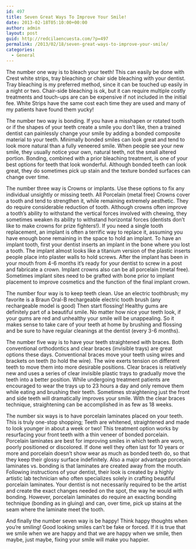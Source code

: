 ```yaml
---
id: 497
title: Seven Great Ways To Improve Your Smile!
date: 2013-02-18T05:10:00+00:00
author: admin
layout: post
guid: http://redcilaencuesta.com/?p=497
permalink: /2013/02/18/seven-great-ways-to-improve-your-smile/
categories:
  - General
---
```

The number one way is to bleach your teeth! This can easily be done with Crest white strips, tray bleaching or chair side bleaching with your dentist. Tray bleaching is my preferred method, since it can be touched up easily in a night or two. Chair-side bleaching is ok, but it can require multiple costly treatments and touch-ups are can be expensive if not included in the initial fee. White Strips have the same cost each time they are used and many of my patients have found them yucky!

The number two way is bonding. If you have a misshapen or rotated tooth or if the shapes of your teeth create a smile you don’t like, then a trained dentist can painlessly change your smile by adding a bonded composite material to your teeth. Minimally bonded smiles can look great and tend to look more natural than a fully veneered smile. When people see your new smile, they usually notice your own, natural teeth, not the small altered portion. Bonding, combined with a prior bleaching treatment, is one of your best options for teeth that look wonderful. Although bonded teeth can look great, they do sometimes pick up stain and the texture bonded surfaces can change over time.

The number three way is Crowns or implants. Use these options to fix any individual unsightly or missing teeth. All Porcelain (metal free) Crowns cover a tooth and tend to strengthen it, while remaining extremely aesthetic. They do require considerable reduction of tooth. Although crowns often improve a tooth’s ability to withstand the vertical forces involved with chewing, they sometimes weaken its ability to withstand horizontal forces (dentists don’t like to make crowns for prize fighters!). If you need a single tooth replacement, an implant is often a terrific way to replace it, assuming you have enough bone remaining in the space to hold an implant. To have an implant tooth, first your dentist inserts an implant in the bone where you lost a tooth. The implant almost looks like a titanium version of the plastic inserts people place into plaster walls to hold screws. After the implant has been in your mouth from 4-6 months it’s ready for your dentist to screw in a post and fabricate a crown. Implant crowns also can be all porcelain (metal free). Sometimes implant sites need to be grafted with bone prior to implant placement to improve cosmetics and the function of the final implant crown.

The number four way is to keep teeth clean. Use an electric toothbrush; my favorite is a Braun Oral-B rechargeable electric tooth brush (any rechargeable model is good) Then start flossing! Healthy gums are definitely part of a beautiful smile. No matter how nice your teeth look, if your gums are red and unhealthy your smile will be unappealing. So it makes sense to take care of your teeth at home by brushing and flossing and be sure to have regular cleanings at the dentist (every 3-6 months).

The number five way is to have your teeth straightened with braces. Both conventional orthodontics and clear braces (invisible trays) are great options these days. Conventional braces move your teeth using wires and brackets on teeth (to hold the wire). The wire exerts tension on different teeth to move them into more desirable positions. Clear braces is relatively new and uses a series of clear invisible plastic trays to gradually move the teeth into a better position. While undergoing treatment patients are encouraged to wear the trays up to 23 hours a day and only remove them while eating and brushing their teeth. Sometimes straightening just the front and side teeth will dramatically improves your smile. With the clear braces technique, straightening can be accomplished in as few as 18 weeks.

The number six ways is to have porcelain laminates placed on your teeth. This is truly one-stop shopping; Teeth are whitened, straightened and made to look younger in about a week or two! This treatment option works by resurfacing your front teeth with a thin veneer of bonded porcelain. Porcelain laminates are best for improving smiles in which teeth are worn, poorly positioned or discolored. If done well they often last for 10 years or more and porcelain doesn’t show wear as much as bonded teeth do, so that they keep their glossy surface indefinitely. Also a major advantage porcelain laminates vs. bonding is that laminates are created away from the mouth. Following instructions of your dentist, their look is created by a highly artistic lab technician who often specializes solely in crafting beautiful porcelain laminates. Your dentist is not necessarily required to be the artist and create the exact changes needed on the spot, the way he would with bonding. However, porcelain laminates do require an exacting bonding technique (bonding as in gluing) and can, over time, pick up stains at the seam where the laminate meet the tooth.

And finally the number seven way is be happy! Think happy thoughts when you’re smiling! Good looking smiles can’t be fake or forced. If it is true that we smile when we are happy and that we are happy when we smile, then maybe, just maybe, fixing your smile will make you happier.